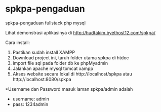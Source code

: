 # spkpa-pengaduan
spkpa-pengaduan fullstack php mysql

Lihat demonstrasi aplikasinya di http://hudtakim.byethost12.com/spkpa/

Cara install:

1. Pastikan sudah install XAMPP
2. Download project ini, taruh folder utama spkpa di htdoc
3. import file sql pada folder db ke phpMyadmin
4. Jalankan apache mysql tomcat xampp
5. Akses website secara lokal di http://localhost/spkpa atau http://localhost:8080/spkpa 

*Username dan Password masuk laman spkpa/admin  adalah
- username: admin
- pass: 1234admin
